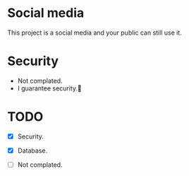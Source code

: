 # Social media
This project is a social media and your public can still use it.

# Security
- Not complated.
- I guarantee security.💯

# TODO
- [x] Security.
- [x] Database.
- [ ] Not complated.
      
